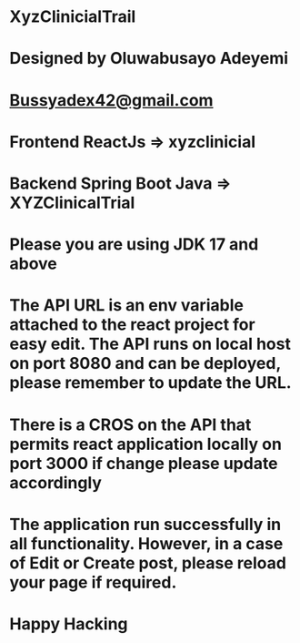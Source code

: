 # XyzClinicialTrail

# Designed by Oluwabusayo Adeyemi

# Bussyadex42@gmail.com

# Frontend ReactJs => xyzclinicial

# Backend Spring Boot Java => XYZClinicalTrial

# Please you are using JDK 17 and above

# The API URL is an env variable attached to the react project for easy edit. The API runs on local host on port 8080 and can be deployed, please remember to update the URL.

# There is a CROS on the API that permits react application locally on port 3000 if change please update accordingly

# The application run successfully in all functionality. However, in a case of Edit or Create post, please reload your page if required. 

# Happy Hacking